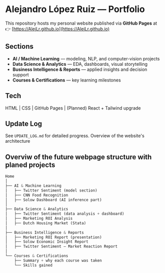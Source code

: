 # Alejandro López Ruiz — Portfolio

This repository hosts my personal website published via **GitHub Pages** at  
👉 [https://AlejLr.github.io](https://AlejLr.github.io)

## Sections
- **AI / Machine Learning** — modeling, NLP, and computer-vision projects  
- **Data Science & Analytics** — EDA, dashboards, visual storytelling  
- **Business Intelligence & Reports** — applied insights and decision support  
- **Courses & Certifications** — key learning milestones

## Tech
HTML | CSS | GitHub Pages | (Planned) React + Tailwind upgrade

## Update Log
See `UPDATE_LOG.md` for detailed progress.
Overview of the website's architecture

## Overviw of the future webpage structure with planed projects

~~~ Python
Home
│
├── AI & Machine Learning
│   ├── Twitter Sentiment (model section)
│   ├── CNN Food Recognition
│   ├── Solow Dashboard (AI inference part)
│
├── Data Science & Analytics
│   ├── Twitter Sentiment (data analysis + dashboard)
│   ├── Marketing ROI Analysis
│   ├── Dutch Housing Market (Stata)
│
├── Business Intelligence & Reports
│   ├── Marketing ROI Report (presentation)
│   ├── Solow Economic Insight Report
│   ├── Twitter Sentiment – Market Reaction Report
│
└── Courses & Certifications
    ├── Summary + why each course was taken
    └── Skills gained
~~~
